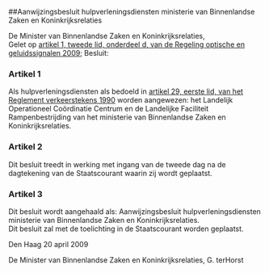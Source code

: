 <meta http-equiv='Content-Type' content='text/html; charset=utf-8' />

##Aanwijzingsbesluit hulpverleningsdiensten ministerie van Binnenlandse Zaken en Koninkrijksrelaties

De Minister van Binnenlandse Zaken en Koninkrijksrelaties,  
Gelet op [artikel 1, tweede lid, onderdeel d, van de Regeling optische en geluidssignalen 2009](../../../../../../../../ministeriele-regeling/regeling/optische/en/geluidssignalen/2009/BWBR0025357/README.md);
Besluit:    

### Artikel  1  

Als hulpverleningsdiensten als bedoeld in [artikel 29, eerste lid, van het Reglement verkeerstekens 1990](../../../../../../../../AMvB/reglement/verkeersregels/en/verkeerstekens/1990/(rvv/1990)/BWBR0004825/README.md) worden aangewezen: het Landelijk Operationeel Coördinatie Centrum en de Landelijke Faciliteit Rampenbestrijding van het ministerie van Binnenlandse Zaken en Koninkrijksrelaties.  

### Artikel  2  

Dit besluit treedt in werking met ingang van de tweede dag na de dagtekening van de Staatscourant waarin zij wordt geplaatst.  

### Artikel  3  

Dit besluit wordt aangehaald als: Aanwijzingsbesluit hulpverleningsdiensten ministerie van Binnenlandse Zaken en Koninkrijksrelaties.  
Dit besluit zal met de toelichting in de Staatscourant worden geplaatst.   

Den Haag 
20 april 2009   

De 
Minister van Binnenlandse Zaken en Koninkrijksrelaties, 
G. terHorst   
